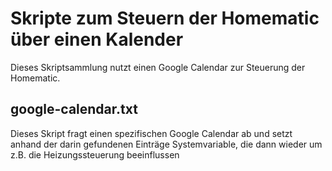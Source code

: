 # Skripte zum Steuern der Homematic über einen Kalender
Dieses Skriptsammlung nutzt einen Google Calendar zur Steuerung der Homematic.

## google-calendar.txt
Dieses Skript fragt einen spezifischen Google Calendar ab und setzt anhand der darin gefundenen Einträge Systemvariable, die dann wieder um z.B. die Heizungssteuerung beeinflussen

